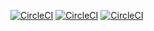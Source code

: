 [![CircleCI](https://circleci.com/gh/mobilemoneyapi/simulator/tree/dev.svg?style=shield&circle-token=d12406f5f82370f0b7fd5a5347047e858e8a339d)](https://circleci.com/gh/mobilemoneyapi/simulator/tree/dev)
[![CircleCI](https://circleci.com/gh/mobilemoneyapi/simulator/tree/staging.svg?style=shield&circle-token=d12406f5f82370f0b7fd5a5347047e858e8a339d)](https://circleci.com/gh/mobilemoneyapi/simulator/tree/staging)
[![CircleCI](https://circleci.com/gh/mobilemoneyapi/simulator/tree/master.svg?style=shield&circle-token=d12406f5f82370f0b7fd5a5347047e858e8a339d)](https://circleci.com/gh/mobilemoneyapi/simulator/tree/master)
